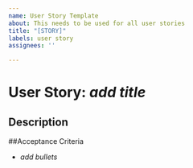 ```yaml
---
name: User Story Template
about: This needs to be used for all user stories
title: "[STORY]"
labels: user story
assignees: ''

---
```


# User Story: _add title_
## Description

##Acceptance Criteria 
- _add bullets_
